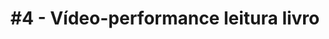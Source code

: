 ---
layout: ../../layouts/MarkdownPostLayout.astro
title: '#4 - Vídeo-performance leitura livro'
description: "Vídeo FullHD, cor, sem som"
image:
    url: "https://cdn.myportfolio.com/07fce5586a4e41130ae743b0101c1995/51addb99-7a6e-42cc-a8c6-e27ce7a0fa3e_rw_1920.jpg?h=48d08930b4311445813b3ddbf8577569"
    alt: "Foto de ecra e livro no chão"
pubDate: 2022-07-08
tags: ["astro", "blogging", "learning in public", "successes"]
---